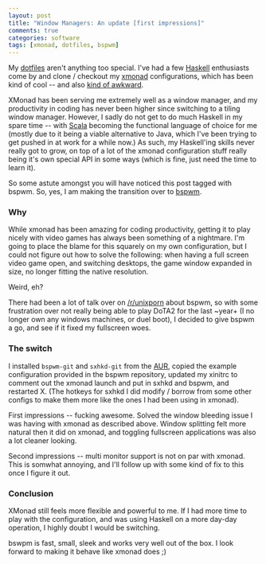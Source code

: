 ```yaml
---
layout: post
title: "Window Managers: An update [first impressions]"
comments: true
categories: software
tags: [xmonad, dotfiles, bspwm]
---
```


My [dotfiles](https://github.com/Lykathia/.dotfiles) aren't anything
too special. I've had a few [Haskell](http://www.haskell.org/haskellwiki/Haskell)
enthusiasts come by and clone / checkout my [xmonad](http://xmonad.org/)
configurations, which has been kind of cool -- and also [kind of
awkward](https://twitter.com/Lykathia/status/492275684476084224).

XMonad has been serving me extremely well as a window manager, and my
productivity in coding has never been higher since switching to a tiling
window manager. However, I sadly do not get to do much Haskell in my spare
time -- with [Scala](http://www.scala-lang.org/) becoming the functional
language of choice for me (mostly due to it being a viable alternative
to Java, which I've been trying to get pushed in at work for a while now.)
As such, my Haskell'ing skills never really got to grow, on top of  a lot 
of the xmonad configuration stuff really being it's own special API in some
ways (which is fine, just need the time to learn it).

So some astute amongst you will have noticed this post tagged with bspwm. So, yes,
I am making the transition over to [bspwm](https://github.com/baskerville/bspwm).

### Why

While xmonad has been amazing for coding productivity, getting it to play nicely
with video games has always been something of a nightmare. I'm going to place
the blame for this squarely on my own configuration, but I could not figure out how
to solve the following: when having a full screen video game open, and switching desktops,
the game window expanded in size, no longer fitting the native resolution.

Weird, eh?

There had been a lot of talk over on [/r/unixporn](http://www.reddit.com/r/unixporn)
about bspwm, so with some frustration over not really being able to play DoTA2 for the last
~year+ (I no longer own any windows machines, or duel boot), I decided to give
bspwm a go, and see if it fixed my fullscreen woes.

### The switch

I installed ```bspwm-git``` and ```sxhkd-git``` from the [AUR](https://aur.archlinux.org),
copied the example configuration provided in the bspwm repository, updated my xinitrc to 
comment out the xmonad launch and put in sxhkd and bspwm, and restarted X. (The hotkeys
for sxhkd I did modify / borrow from some other configs to make them more like the ones
I had been using in xmonad).

First impressions -- fucking awesome. Solved the window bleeding issue I was having with
xmonad as described above. Window splitting felt more natural then it did on xmonad, and
toggling fullscreen applications was also a lot cleaner looking.

Second impressions -- multi monitor support is not on par with xmonad. This is somwhat
annoying, and I'll follow up with some kind of fix to this once I figure it out.

### Conclusion

XMonad still feels more flexible and powerful to me. If I had more time to play
with the configuration, and was using Haskell on a more day-day operation, I
highly doubt I would be switching.

bswpm is fast, small, sleek and works very well out of the box. I look forward
to making it behave like xmonad does ;)
